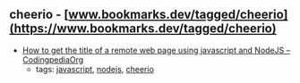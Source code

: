 cheerio - [www.bookmarks.dev/tagged/cheerio](https://www.bookmarks.dev/tagged/cheerio)
---
* [How to get the title of a remote web page using javascript and NodeJS – CodingpediaOrg](http://www.codingpedia.org/ama/how-to-get-the-title-of-a-remote-web-page-using-javascript-and-nodejs)
    * tags: [javascript](../tagged/javascript.md), [nodejs](../tagged/nodejs.md), [cheerio](../tagged/cheerio.md)
